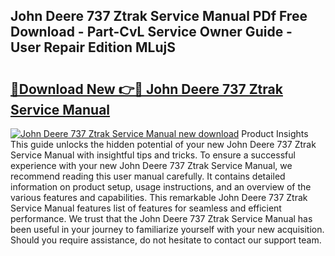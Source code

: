 ## John Deere 737 Ztrak Service Manual PDf Free Download - Part-CvL Service Owner Guide - User Repair Edition MLujS

# <h2><a href="http://bc86349.oget.top/?id=John+Deere+737+Ztrak+Service+Manual">🔗Download New 👉🔴 John Deere 737 Ztrak Service Manual</a></h2>

[![John Deere 737 Ztrak Service Manual new download](https://i.imgur.com/5g1atiW.png)](http://bc86349.oget.top/?id=John+Deere+737+Ztrak+Service+Manual)
Product Insights This guide unlocks the hidden potential of your new John Deere 737 Ztrak Service Manual with insightful tips and tricks. To ensure a successful experience with your new John Deere 737 Ztrak Service Manual, we recommend reading this user manual carefully. It contains detailed information on product setup, usage instructions, and an overview of the various features and capabilities. This remarkable John Deere 737 Ztrak Service Manual features list of features for seamless and efficient performance. We trust that the John Deere 737 Ztrak Service Manual has been useful in your journey to familiarize yourself with your new acquisition. Should you require assistance, do not hesitate to contact our support team.
